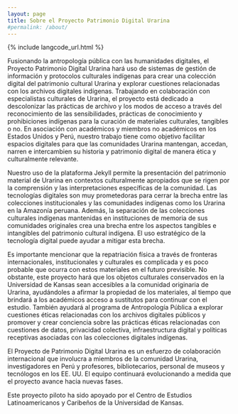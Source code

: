 ```yaml
---
layout: page
title: Sobre el Proyecto Patrimonio Digital Urarina
#permalink: /about/
---
```

{% include langcode_url.html %}

Fusionando la antropología pública con las humanidades digitales, el Proyecto Patrimonio Digital Urarina hará uso de sistemas de gestión de información y protocolos culturales indígenas para crear una colección digital del patrimonio cultural Urarina y explorar cuestiones relacionadas con los archivos digitales indígenas. Trabajando en colaboración con especialistas culturales de Urarina, el proyecto está dedicado a descolonizar las prácticas de archivo y los modos de acceso a través del reconocimiento de las sensibilidades, prácticas de conocimiento y prohibiciones indígenas para la curación de materiales culturales, tangibles o no. En asociación con académicos y miembros no académicos en los Estados Unidos y Perú, nuestro trabajo tiene como objetivo facilitar espacios digitales para que las comunidades Urarina mantengan, accedan, narren e intercambien su historia y patrimonio digital de manera ética y culturalmente relevante.

Nuestro uso de la plataforma Jekyll permite la presentación del patrimonio material de Urarina en contextos culturalmente apropiados que se rigen por la comprensión y las interpretaciones específicas de la comunidad. Las tecnologías digitales son muy prometedoras para cerrar la brecha entre las colecciones institucionales y las comunidades indígenas como los Urarina en la Amazonía peruana. Además, la separación de las colecciones culturales indígenas mantenidas en instituciones de memoria de sus comunidades originales crea una brecha entre los aspectos tangibles e intangibles del patrimonio cultural indígena. El uso estratégico de la tecnología digital puede ayudar a mitigar esta brecha.

Es importante mencionar que la repatriación física a través de fronteras internacionales, institucionales y culturales es complicada y es poco probable que ocurra con estos materiales en el futuro previsible. No obstante, este proyecto hará que los objetos culturales conservados en la Universidad de Kansas sean accesibles a la comunidad originaria de Urarina, ayudándoles a afirmar la propiedad de los materiales, al tiempo que brindará a los académicos acceso a sustitutos para continuar con el estudio. También ayudará al programa de Antropología Pública a explorar cuestiones éticas relacionadas con los archivos digitales públicos y promover y crear conciencia sobre las prácticas éticas relacionadas con cuestiones de datos, privacidad colectiva, infraestructura digital y políticas receptivas asociadas con las colecciones digitales indígenas.

El Proyecto de Patrimonio Digital Urarina es un esfuerzo de colaboración internacional que involucra a miembros de la comunidad Urarina, investigadores en Perú y profesores, bibliotecarios, personal de museos y tecnólogos en los EE. UU. El equipo continuará evolucionando a medida que el proyecto avance hacia nuevas fases.

Este proyecto piloto ha sido apoyado por el Centro de Estudios Latinoamericanos y Caribeños de la Universidad de Kansas.

